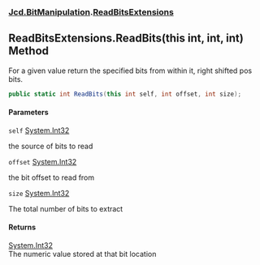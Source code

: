 ### [Jcd.BitManipulation](Jcd.BitManipulation.md 'Jcd.BitManipulation').[ReadBitsExtensions](Jcd.BitManipulation.ReadBitsExtensions.md 'Jcd.BitManipulation.ReadBitsExtensions')

## ReadBitsExtensions.ReadBits(this int, int, int) Method

For a given value return the specified bits from within it, right shifted pos bits.

```csharp
public static int ReadBits(this int self, int offset, int size);
```
#### Parameters

<a name='Jcd.BitManipulation.ReadBitsExtensions.ReadBits(thisint,int,int).self'></a>

`self` [System.Int32](https://docs.microsoft.com/en-us/dotnet/api/System.Int32 'System.Int32')

the source of bits to read

<a name='Jcd.BitManipulation.ReadBitsExtensions.ReadBits(thisint,int,int).offset'></a>

`offset` [System.Int32](https://docs.microsoft.com/en-us/dotnet/api/System.Int32 'System.Int32')

the bit offset to read from

<a name='Jcd.BitManipulation.ReadBitsExtensions.ReadBits(thisint,int,int).size'></a>

`size` [System.Int32](https://docs.microsoft.com/en-us/dotnet/api/System.Int32 'System.Int32')

The total number of bits to extract

#### Returns
[System.Int32](https://docs.microsoft.com/en-us/dotnet/api/System.Int32 'System.Int32')  
The numeric value stored at that bit location